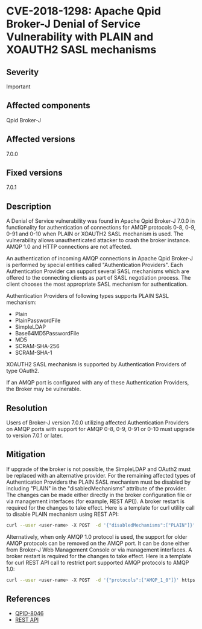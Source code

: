 # CVE-2018-1298: Apache Qpid Broker-J Denial of Service Vulnerability with PLAIN and XOAUTH2 SASL mechanisms

## Severity

Important

## Affected components

Qpid Broker-J

## Affected versions

7.0.0

## Fixed versions

7.0.1

## Description

A Denial of Service vulnerability was found in Apache Qpid Broker-J 7.0.0
in functionality for authentication of connections for AMQP protocols 0-8, 0-9,
0-91 and 0-10 when PLAIN or XOAUTH2 SASL mechanism is used. The vulnerability
allows unauthenticated attacker to crash the broker instance. AMQP 1.0 and
HTTP connections are not affected.

An authentication of incoming AMQP connections in Apache Qpid Broker-J is
performed by special entities called "Authentication Providers". Each
Authentication Provider can support several SASL mechanisms
which are offered to the connecting clients as part of SASL negotiation process.
The client chooses the most appropriate SASL mechanism for authentication.

Authentication Providers of following types supports PLAIN SASL mechanism:

 - Plain
 - PlainPasswordFile
 - SimpleLDAP
 - Base64MD5PasswordFile
 - MD5
 - SCRAM-SHA-256
 - SCRAM-SHA-1

XOAUTH2 SASL mechanism is supported by Authentication Providers of type OAuth2.

If an AMQP port is configured with any of these Authentication Providers, the
Broker may be vulnerable.

## Resolution

Users of Broker-J version 7.0.0 utilizing affected Authentication Providers on
AMQP ports with support for AMQP 0-8, 0-9, 0-91 or 0-10 must upgrade to version
7.0.1 or later.

## Mitigation

If upgrade of the broker is not possible, the SimpleLDAP and OAuth2 must be
replaced with an alternative provider. For the remaining affected types of
Authentication Providers the PLAIN SASL mechanism must be disabled by including
"PLAIN" in the "disabledMechanisms" attribute of the provider. The changes can
be made either directly in the broker configuration file or via management
interfaces (for example, REST API]). A broker restart is required for the
changes to take effect. Here is a template for curl utility call to disable
PLAIN mechanism using REST API:

```sh
curl --user <user-name> -X POST  -d '{"disabledMechanisms":["PLAIN"]}' https://<broker host>:<broker https port>/api/latest/authenticationprovider/<provider name>
```

Alternatively, when only AMQP 1.0 protocol is used, the support for older AMQP
protocols can be removed on the AMQP port. It can be done either from Broker-J
Web Management Console or via management interfaces. A broker restart is
required for the changes to take effect. Here is a template for curl REST API
call to restrict port supported AMQP protocols to AMQP 1.0:

```sh
curl --user <user-name> -X POST  -d '{"protocols":["AMQP_1_0"]}' https://<broker host>:<broker https port>/api/latest/port/<port name>
```

## References

 - [QPID-8046](https://issues.apache.org/jira/browse/QPID-8046)
 - [REST API](https://qpid.apache.org/releases/qpid-broker-j-7.0.0/book/Java-Broker-Management-Channel-REST-API.html)
